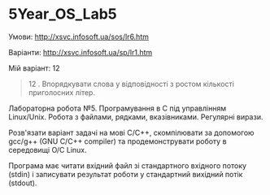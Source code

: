 # 5Year_OS_Lab5
Умови: http://xsvc.infosoft.ua/sos/lr6.htm

Варіанти: http://xsvc.infosoft.ua/sp/lr1.htm

Мій варіант: 12
> 12 .  Впорядкувати слова у відповідності з ростом  кількості приголосних літер.

Лабораторна робота №5. Програмування в С під управлінням Linux/Unix. Робота з файлами, рядками, вказівниками. Регулярні вирази.

Розв'язати варіант задачі на мові C/C++, скомпілювати за допомогою gcc/g++ (GNU C/C++ compiler) та продемонструвати роботу в середовищі О/С Linux.

Програма має читати вхідний файл зі стандартного вхідного потоку (stdin) і записувати результат роботи у стандартний вихідний потік (stdout).

